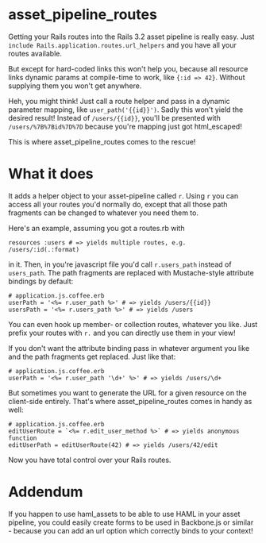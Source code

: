 # asset\_pipeline\_routes

Getting your Rails routes into the Rails 3.2 asset pipeline is really easy. Just
`include Rails.application.routes.url_helpers` and you have all your routes available.

But except for hard-coded links this won't help you, because all resource links dynamic params at compile-time to work, like `{:id => 42}`. Without supplying them you won't get anywhere.

Heh, you might think! Just call a route helper and pass in a dynamic parameter mapping, like
`user_path('{{id}}')`. Sadly this won't yield the desired result! Instead of `/users/{{id}}`, you'll be presented with `/users/%7B%7Bid%7D%7D` because you're mapping just got html_escaped!

This is where asset\_pipeline\_routes comes to the rescue!

# What it does

It adds a helper object to your asset-pipeline called `r`. Using
`r` you can access all your routes you'd normally do, except that all those path fragments
can be changed to whatever you need them to.

Here's an example, assuming you got a routes.rb with

    resources :users # => yields multiple routes, e.g. /users/:id(.:format)

in it. Then, in you're javascript file you'd call `r.users_path` instead of `users_path`. 
The path fragments are replaced with Mustache-style attribute bindings by default:
    
    # application.js.coffee.erb
    userPath = '<%= r.user_path %>' # => yields /users/{{id}}
    usersPath = '<%= r.users_path %>' # => yields /users

You can even hook up member- or collection routes, whatever you like. Just prefix your routes with `r.` and you can directly use them in your view!

If you don't want the attribute binding pass in whatever argument you like and the path fragments get replaced. Just like that:

    # application.js.coffee.erb
    userPath = '<%= r.user_path '\d+' %>' # => yields /users/\d+
    
But sometimes you want to generate the URL for a given resource on the client-side entirely. That's where asset\_pipeline\_routes comes in handy as well:

    # application.js.coffee.erb
    editUserRoute = `<%= r.edit_user_method %>` # => yields anonymous function
    editUserPath = editUserRoute(42) # => yields /users/42/edit
    
Now you have total control over your Rails routes.

# Addendum

If you happen to use haml\_assets to be able to use HAML in your asset pipeline, you could easily create forms to be used in Backbone.js or similar - because you can add an url option which correctly binds to your context!